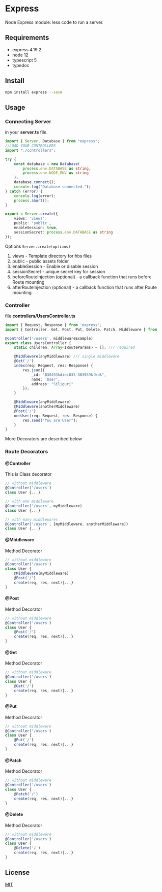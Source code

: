 # Express

Node Express module: less code to run a server.

## Requirements

- express 4.19.2
- node 12
- typescript 5
- typedoc 

## Install

```bash
npm install express --save
```



## Usage

### Connecting Server

in your **server.ts** file.

```typescript
import { Server, Database } from "express";
//LOAD YOUR CONTROLLERS
import "./controllers";

try {
    const database = new Database(
        process.env.DATABASE as string,
        process.env.NODE_ENV as string
    );
    database.connect();
    console.log("Database connected.");
} catch (error) {
    console.log(error);
    process.abort();
}

export = Server.create({
    views: 'views',
    public: 'public',
    enableSession: true,
    sessionSecret: process.env.DATABASE as string
});

```

Options `Server.create(options)`

1. views - Template directory for hbs files
2. public - public assets folder
3. enableSession - Enable or disable session
4. sessionSecret - unique secret key for session
5. beforeRouteInjection (optional) - a callback function that runs before Route mounting
6. afterRouteInjection (optional) - a callback function that runs after Route mounting



### Controller

file **controllers/UsersController.ts** 

```typescript
import { Request, Response } from 'express';
import { Controller, Get, Post, Put, Delete, Patch, Middleware } from 'express';

@Controller('/users', middlewareExample)
export class UsersController {
    static children: Array<IRouteParams> = []; /// required

    @Middleware(anyMiddleware) /// single middleware
    @Get('/')
    index(req: Request, res: Response) {
        res.json({
            _id: "830493kdiei033-303939kfkdk",
            name: 'User',
            address: "Siliguri"
        });
    }

    @Middleware(anyMiddleware) 
    @Middleware(anotherMiddleware)
    @Post('/')
    oneUser(req: Request, res: Response) {
        res.send("You are User");
    }
}
```

More Decorators are described below

### Route Decorators

#### @Controller

This is Class decorator

```typescript
// without middleware
@Controller('/users')
class User {...}

// with one middleware
@Controller('/users', myMiddleware)
class User {...}

// with many middlewares
@Controller('/users', [myMiddleware, anotherMiddleware])
class User {...}
```

#### @Middleware

Method Decorator

```typescript
// without middleware
@Controller('/users')
class User {
    @Middleware(myMiddleware)
    @Post('/')
    create(req, res, next){...}
}
```

#### @Post

Method Decorator

```typescript
// without middleware
@Controller('/users')
class User {
    @Post('/')
    create(req, res, next){...}
}
```

#### @Get

Method Decorator

```typescript
// without middleware
@Controller('/users')
class User {
    @Get('/')
    create(req, res, next){...}
}
```

#### @Put

Method Decorator

```typescript
// without middleware
@Controller('/users')
class User {
    @Put('/')
    create(req, res, next){...}
}
```

#### @Patch

Method Decorator

```typescript
// without middleware
@Controller('/users')
class User {
    @Patch('/')
    create(req, res, next){...}
}
```

#### @Delete

Method Decorator

```typescript
// without middleware
@Controller('/users')
class User {
    @Delete('/')
    create(req, res, next){...}
}
```

## License

[MIT](http://vjpr.mit-license.org)
